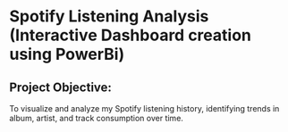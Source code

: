 # Spotify Listening Analysis (Interactive Dashboard creation using PowerBi)
## Project Objective: 
To visualize and analyze my Spotify listening history, identifying trends in album, artist, and track consumption over time.
